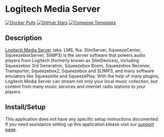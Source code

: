 # Logitech Media Server

[![Docker Pulls](https://img.shields.io/docker/pulls/doliana/logitech-media-server?style=flat-square&color=607D8B&label=docker%20pulls&logo=docker)](https://hub.docker.com/r/doliana/logitech-media-server)
[![GitHub Stars](https://img.shields.io/github/stars/DOliana/docker-image-logitech-media-server?style=flat-square&color=607D8B&label=github%20stars&logo=github)](https://github.com/DOliana/docker-image-logitech-media-server)
[![Compose Templates](https://img.shields.io/static/v1?style=flat-square&color=607D8B&label=compose&message=templates)](https://github.com/GhostWriters/DockSTARTer/tree/master/compose/.apps/logitechmediaserver)

## Description

[Logitech Media Server](https://github.com/Logitech/slimserver) (aka. LMS, fka. SlimServer, SqueezeCenter, SqueezeboxServer, SliMP3) is the server software that powers audio players from Logitech (formerly known as SlimDevices), including Squeezebox 3rd Generation, Squeezebox Boom, Squeezebox Receiver, Transporter, Squeezebox2, Squeezebox and SLIMP3, and many software emulators like Squeezelite and SqueezePlay. With the help of many plugins, Logitech Media Server can stream not only your local music collection, but content from many music services and internet radio stations to your players.

## Install/Setup

This application does not have any specific setup instructions documented. If you need assistance setting up this application please visit our [support page](https://dockstarter.com/basics/support/).
